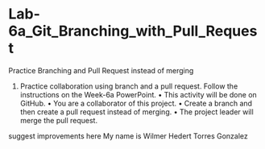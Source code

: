 # Lab-6a_Git_Branching_with_Pull_Request
Practice Branching and Pull Request instead of merging

1.	Practice collaboration using branch and a pull request. Follow the instructions on the Week-6a PowerPoint.
•	This activity will be done on GitHub.
•	You are a collaborator of this project.
•	Create a branch and then create a pull request instead of merging.
•	The project leader will merge the pull request.

suggest improvements here
My name is Wilmer Hedert Torres Gonzalez
